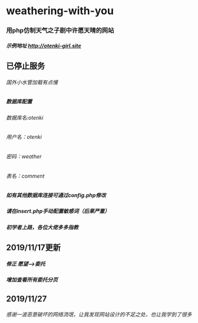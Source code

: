 # weathering-with-you
### 用php仿制天气之子剧中许愿天晴的网站
##### 示例地址 http://otenki-girl.site
## 已停止服务
###### 国外小水管加载有点慢
##### 数据库配置
###### 数据库名:otenki
###### 用户名：otenki
###### 密码：weather
###### 表名：comment
##### 如有其他数据库连接可通过config.php修改
##### 请在insert.php手动配置敏感词（后果严重）
##### 初学者上路，各位大佬多多指教
## 2019/11/17更新
##### 修正 愿望-->委托
##### 增加查看所有委托分页
## 2019/11/27
###### 感谢一波恶意破坏的网络流氓，让我发现网站设计的不足之处，也让我学到了很多
